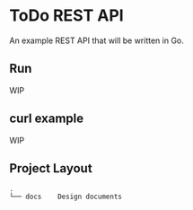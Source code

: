 # ToDo REST API

An example REST API that will be written in Go.  

## Run

WIP  

## curl example

WIP  

## Project Layout

```console
.
└── docs    Design documents
```
